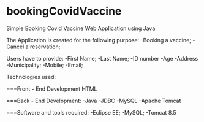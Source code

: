 # bookingCovidVaccine
Simple Booking Covid Vaccine Web Application using Java


The Application is created for the following purpose:
-Booking a vaccine;
-Cancel a reservation;

Users have to provide:
-First Name;
-Last Name;
-ID number
-Age
-Address
-Municipality;
-Mobile;
-Email;

Technologies used:

===Front - End Development
HTML

===Back - End Development:
-Java
-JDBC
-MySQL
-Apache Tomcat

===Software and tools required:
-Eclipse EE;
-MySQL;
-Tomcat 8.5


